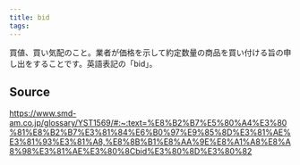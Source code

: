 ```yaml
---
title: bid
tags: 
---
```


買値、買い気配のこと。業者が価格を示して約定数量の商品を買い付ける旨の申し出をすることです。英語表記の「bid」。

## Source
https://www.smd-am.co.jp/glossary/YST1569/#:~:text=%E8%B2%B7%E5%80%A4%E3%80%81%E8%B2%B7%E3%81%84%E6%B0%97%E9%85%8D%E3%81%AE%E3%81%93%E3%81%A8,%E8%8B%B1%E8%AA%9E%E8%A1%A8%E8%A8%98%E3%81%AE%E3%80%8Cbid%E3%80%8D%E3%80%82